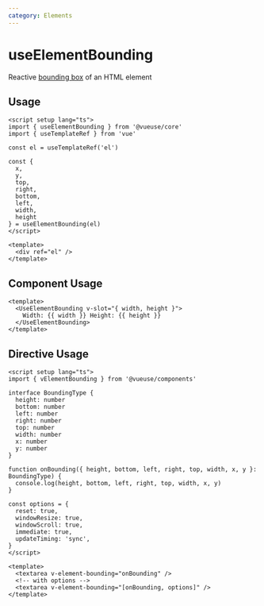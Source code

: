 ```yaml
---
category: Elements
---
```


# useElementBounding

Reactive [bounding box](https://developer.mozilla.org/en-US/docs/Web/API/Element/getBoundingClientRect) of an HTML element

## Usage

```vue
<script setup lang="ts">
import { useElementBounding } from '@vueuse/core'
import { useTemplateRef } from 'vue'

const el = useTemplateRef('el')

const {
  x,
  y,
  top,
  right,
  bottom,
  left,
  width,
  height
} = useElementBounding(el)
</script>

<template>
  <div ref="el" />
</template>
```

## Component Usage

```vue
<template>
  <UseElementBounding v-slot="{ width, height }">
    Width: {{ width }} Height: {{ height }}
  </UseElementBounding>
</template>
```

## Directive Usage

```vue
<script setup lang="ts">
import { vElementBounding } from '@vueuse/components'

interface BoundingType {
  height: number
  bottom: number
  left: number
  right: number
  top: number
  width: number
  x: number
  y: number
}

function onBounding({ height, bottom, left, right, top, width, x, y }: BoundingType) {
  console.log(height, bottom, left, right, top, width, x, y)
}

const options = {
  reset: true,
  windowResize: true,
  windowScroll: true,
  immediate: true,
  updateTiming: 'sync',
}
</script>

<template>
  <textarea v-element-bounding="onBounding" />
  <!-- with options -->
  <textarea v-element-bounding="[onBounding, options]" />
</template>
```
